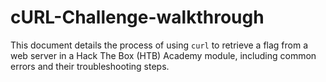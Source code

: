 # cURL-Challenge-walkthrough
This document details the process of using `curl` to retrieve a flag from a web server in a Hack The Box (HTB) Academy module, including common errors and their troubleshooting steps.
